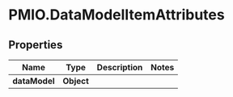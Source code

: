 # PMIO.DataModelItemAttributes

## Properties
Name | Type | Description | Notes
------------ | ------------- | ------------- | -------------
**dataModel** | **Object** |  | 


